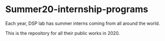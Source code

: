 # Summer20-internship-programs
Each year, DSP lab has summer interns coming from all around the world. 

This is the repository for all their public works in 2020.
